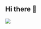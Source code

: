 ## Hi there 👋
![](![image](https://github.com/meghana243/meghana243/assets/119942560/a3f68dc7-d8e1-4445-9492-302e068606a7))


<!--
**meghana243/meghana243** is a ✨ _special_ ✨ repository because its `README.md` (this file) appears on your GitHub profile.

Here are some ideas to get you started:

- 🔭 I’m currently working on ...
- 🌱 I’m currently learning ...
- 👯 I’m looking to collaborate on ...
- 🤔 I’m looking for help with ...
- 💬 Ask me about ...
- 📫 How to reach me: ...
- 😄 Pronouns: ...
- ⚡ Fun fact: ...
-->
